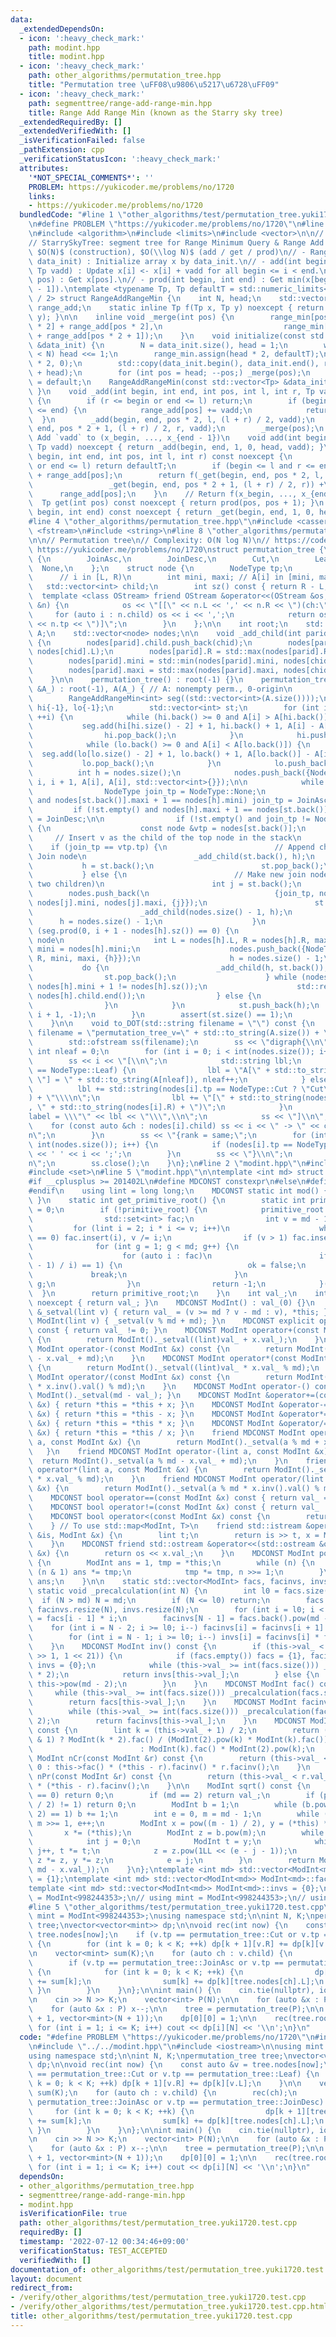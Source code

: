 ```yaml
---
data:
  _extendedDependsOn:
  - icon: ':heavy_check_mark:'
    path: modint.hpp
    title: modint.hpp
  - icon: ':heavy_check_mark:'
    path: other_algorithms/permutation_tree.hpp
    title: "Permutation tree \uFF08\u9806\u5217\u6728\uFF09"
  - icon: ':heavy_check_mark:'
    path: segmenttree/range-add-range-min.hpp
    title: Range Add Range Min (known as the Starry sky tree)
  _extendedRequiredBy: []
  _extendedVerifiedWith: []
  _isVerificationFailed: false
  _pathExtension: cpp
  _verificationStatusIcon: ':heavy_check_mark:'
  attributes:
    '*NOT_SPECIAL_COMMENTS*': ''
    PROBLEM: https://yukicoder.me/problems/no/1720
    links:
    - https://yukicoder.me/problems/no/1720
  bundledCode: "#line 1 \"other_algorithms/test/permutation_tree.yuki1720.test.cpp\"\
    \n#define PROBLEM \"https://yukicoder.me/problems/no/1720\"\n#line 2 \"segmenttree/range-add-range-min.hpp\"\
    \n#include <algorithm>\n#include <limits>\n#include <vector>\n\n// CUT begin\n\
    // StarrySkyTree: segment tree for Range Minimum Query & Range Add Query\n// Complexity:\
    \ $O(N)$ (construction), $O(\\log N)$ (add / get / prod)\n// - RangeAddRangeMin(std::vector<Tp>\
    \ data_init) : Initialize array x by data_init.\n// - add(int begin, int end,\
    \ Tp vadd) : Update x[i] <- x[i] + vadd for all begin <= i < end.\n// - get(int\
    \ pos) : Get x[pos].\n// - prod(int begin, int end) : Get min(x[begin], ..., x[end\
    \ - 1]).\ntemplate <typename Tp, Tp defaultT = std::numeric_limits<Tp>::max()\
    \ / 2> struct RangeAddRangeMin {\n    int N, head;\n    std::vector<Tp> range_min,\
    \ range_add;\n    static inline Tp f(Tp x, Tp y) noexcept { return std::min(x,\
    \ y); }\n\n    inline void _merge(int pos) {\n        range_min[pos] = f(range_min[pos\
    \ * 2] + range_add[pos * 2],\n                           range_min[pos * 2 + 1]\
    \ + range_add[pos * 2 + 1]);\n    }\n    void initialize(const std::vector<Tp>\
    \ &data_init) {\n        N = data_init.size(), head = 1;\n        while (head\
    \ < N) head <<= 1;\n        range_min.assign(head * 2, defaultT);\n        range_add.assign(head\
    \ * 2, 0);\n        std::copy(data_init.begin(), data_init.end(), range_min.begin()\
    \ + head);\n        for (int pos = head; --pos;) _merge(pos);\n    }\n    RangeAddRangeMin()\
    \ = default;\n    RangeAddRangeMin(const std::vector<Tp> &data_init) { initialize(data_init);\
    \ }\n    void _add(int begin, int end, int pos, int l, int r, Tp vadd) noexcept\
    \ {\n        if (r <= begin or end <= l) return;\n        if (begin <= l and r\
    \ <= end) {\n            range_add[pos] += vadd;\n            return;\n      \
    \  }\n        _add(begin, end, pos * 2, l, (l + r) / 2, vadd);\n        _add(begin,\
    \ end, pos * 2 + 1, (l + r) / 2, r, vadd);\n        _merge(pos);\n    }\n    //\
    \ Add `vadd` to (x_begin, ..., x_{end - 1})\n    void add(int begin, int end,\
    \ Tp vadd) noexcept { return _add(begin, end, 1, 0, head, vadd); }\n    Tp _get(int\
    \ begin, int end, int pos, int l, int r) const noexcept {\n        if (r <= begin\
    \ or end <= l) return defaultT;\n        if (begin <= l and r <= end) return range_min[pos]\
    \ + range_add[pos];\n        return f(_get(begin, end, pos * 2, l, (l + r) / 2),\n\
    \                 _get(begin, end, pos * 2 + 1, (l + r) / 2, r)) +\n         \
    \      range_add[pos];\n    }\n    // Return f(x_begin, ..., x_{end - 1})\n  \
    \  Tp get(int pos) const noexcept { return prod(pos, pos + 1); }\n    Tp prod(int\
    \ begin, int end) const noexcept { return _get(begin, end, 1, 0, head); }\n};\n\
    #line 4 \"other_algorithms/permutation_tree.hpp\"\n#include <cassert>\n#include\
    \ <fstream>\n#include <string>\n#line 8 \"other_algorithms/permutation_tree.hpp\"\
    \n\n// Permutation tree\n// Complexity: O(N log N)\n// https://codeforces.com/blog/entry/78898\
    \ https://yukicoder.me/problems/no/1720\nstruct permutation_tree {\n    enum NodeType\
    \ {\n        JoinAsc,\n        JoinDesc,\n        Cut,\n        Leaf,\n      \
    \  None,\n    };\n    struct node {\n        NodeType tp;\n        int L, R; \
    \      // i in [L, R)\n        int mini, maxi; // A[i] in [mini, maxi]\n     \
    \   std::vector<int> child;\n        int sz() const { return R - L; }\n      \
    \  template <class OStream> friend OStream &operator<<(OStream &os, const node\
    \ &n) {\n            os << \"[[\" << n.L << ',' << n.R << \")(ch:\";\n       \
    \     for (auto i : n.child) os << i << ',';\n            return os << \")(tp=\"\
    \ << n.tp << \")]\";\n        }\n    };\n\n    int root;\n    std::vector<int>\
    \ A;\n    std::vector<node> nodes;\n\n    void _add_child(int parid, int chid)\
    \ {\n        nodes[parid].child.push_back(chid);\n        nodes[parid].L = std::min(nodes[parid].L,\
    \ nodes[chid].L);\n        nodes[parid].R = std::max(nodes[parid].R, nodes[chid].R);\n\
    \        nodes[parid].mini = std::min(nodes[parid].mini, nodes[chid].mini);\n\
    \        nodes[parid].maxi = std::max(nodes[parid].maxi, nodes[chid].maxi);\n\
    \    }\n\n    permutation_tree() : root(-1) {}\n    permutation_tree(const std::vector<int>\
    \ &A_) : root(-1), A(A_) { // A: nonempty perm., 0-origin\n        assert(!A.empty());\n\
    \        RangeAddRangeMin<int> seg((std::vector<int>(A.size())));\n\n        std::vector<int>\
    \ hi{-1}, lo{-1};\n        std::vector<int> st;\n        for (int i = 0; i < int(A.size());\
    \ ++i) {\n            while (hi.back() >= 0 and A[i] > A[hi.back()]) {\n     \
    \           seg.add(hi[hi.size() - 2] + 1, hi.back() + 1, A[i] - A[hi.back()]);\n\
    \                hi.pop_back();\n            }\n            hi.push_back(i);\n\
    \            while (lo.back() >= 0 and A[i] < A[lo.back()]) {\n              \
    \  seg.add(lo[lo.size() - 2] + 1, lo.back() + 1, A[lo.back()] - A[i]);\n     \
    \           lo.pop_back();\n            }\n            lo.push_back(i);\n\n  \
    \          int h = nodes.size();\n            nodes.push_back({NodeType::Leaf,\
    \ i, i + 1, A[i], A[i], std::vector<int>{}});\n\n            while (true) {\n\
    \                NodeType join_tp = NodeType::None;\n                if (!st.empty()\
    \ and nodes[st.back()].maxi + 1 == nodes[h].mini) join_tp = JoinAsc;\n       \
    \         if (!st.empty() and nodes[h].maxi + 1 == nodes[st.back()].mini) join_tp\
    \ = JoinDesc;\n\n                if (!st.empty() and join_tp != NodeType::None)\
    \ {\n                    const node &vtp = nodes[st.back()];\n               \
    \     // Insert v as the child of the top node in the stack\n                \
    \    if (join_tp == vtp.tp) {\n                        // Append child to existing\
    \ Join node\n                        _add_child(st.back(), h);\n             \
    \           h = st.back();\n                        st.pop_back();\n         \
    \           } else {\n                        // Make new join node (with exactly\
    \ two children)\n                        int j = st.back();\n                \
    \        nodes.push_back(\n                            {join_tp, nodes[j].L, nodes[j].R,\
    \ nodes[j].mini, nodes[j].maxi, {j}});\n                        st.pop_back();\n\
    \                        _add_child(nodes.size() - 1, h);\n                  \
    \      h = nodes.size() - 1;\n                    }\n                } else if\
    \ (seg.prod(0, i + 1 - nodes[h].sz()) == 0) {\n                    // Make Cut\
    \ node\n                    int L = nodes[h].L, R = nodes[h].R, maxi = nodes[h].maxi,\
    \ mini = nodes[h].mini;\n                    nodes.push_back({NodeType::Cut, L,\
    \ R, mini, maxi, {h}});\n                    h = nodes.size() - 1;\n         \
    \           do {\n                        _add_child(h, st.back());\n        \
    \                st.pop_back();\n                    } while (nodes[h].maxi -\
    \ nodes[h].mini + 1 != nodes[h].sz());\n                    std::reverse(nodes[h].child.begin(),\
    \ nodes[h].child.end());\n                } else {\n                    break;\n\
    \                }\n            }\n            st.push_back(h);\n            seg.add(0,\
    \ i + 1, -1);\n        }\n        assert(st.size() == 1);\n        root = st[0];\n\
    \    }\n\n    void to_DOT(std::string filename = \"\") const {\n        if (filename.empty())\
    \ filename = \"permutation_tree_v=\" + std::to_string(A.size()) + \".DOT\";\n\n\
    \        std::ofstream ss(filename);\n        ss << \"digraph{\\n\";\n       \
    \ int nleaf = 0;\n        for (int i = 0; i < int(nodes.size()); i++) {\n    \
    \        ss << i << \"[\\n\";\n            std::string lbl;\n            if (nodes[i].tp\
    \ == NodeType::Leaf) {\n                lbl = \"A[\" + std::to_string(nleaf) +\
    \ \"] = \" + std::to_string(A[nleaf]), nleaf++;\n            } else {\n      \
    \          lbl += std::string(nodes[i].tp == NodeType::Cut ? \"Cut\" : \"Join\"\
    ) + \"\\\\n\";\n                lbl += \"[\" + std::to_string(nodes[i].L) + \"\
    , \" + std::to_string(nodes[i].R) + \")\";\n            }\n            ss << \"\
    label = \\\"\" << lbl << \"\\\",\\n\";\n            ss << \"]\\n\";\n        \
    \    for (const auto &ch : nodes[i].child) ss << i << \" -> \" << ch << \";\\\
    n\";\n        }\n        ss << \"{rank = same;\";\n        for (int i = 0; i <\
    \ int(nodes.size()); i++) {\n            if (nodes[i].tp == NodeType::Leaf) ss\
    \ << ' ' << i << ';';\n        }\n        ss << \"}\\n\";\n        ss << \"}\\\
    n\";\n        ss.close();\n    }\n};\n#line 2 \"modint.hpp\"\n#include <iostream>\n\
    #include <set>\n#line 5 \"modint.hpp\"\n\ntemplate <int md> struct ModInt {\n\
    #if __cplusplus >= 201402L\n#define MDCONST constexpr\n#else\n#define MDCONST\n\
    #endif\n    using lint = long long;\n    MDCONST static int mod() { return md;\
    \ }\n    static int get_primitive_root() {\n        static int primitive_root\
    \ = 0;\n        if (!primitive_root) {\n            primitive_root = [&]() {\n\
    \                std::set<int> fac;\n                int v = md - 1;\n       \
    \         for (lint i = 2; i * i <= v; i++)\n                    while (v % i\
    \ == 0) fac.insert(i), v /= i;\n                if (v > 1) fac.insert(v);\n  \
    \              for (int g = 1; g < md; g++) {\n                    bool ok = true;\n\
    \                    for (auto i : fac)\n                        if (ModInt(g).pow((md\
    \ - 1) / i) == 1) {\n                            ok = false;\n               \
    \             break;\n                        }\n                    if (ok) return\
    \ g;\n                }\n                return -1;\n            }();\n      \
    \  }\n        return primitive_root;\n    }\n    int val_;\n    int val() const\
    \ noexcept { return val_; }\n    MDCONST ModInt() : val_(0) {}\n    MDCONST ModInt\
    \ &_setval(lint v) { return val_ = (v >= md ? v - md : v), *this; }\n    MDCONST\
    \ ModInt(lint v) { _setval(v % md + md); }\n    MDCONST explicit operator bool()\
    \ const { return val_ != 0; }\n    MDCONST ModInt operator+(const ModInt &x) const\
    \ {\n        return ModInt()._setval((lint)val_ + x.val_);\n    }\n    MDCONST\
    \ ModInt operator-(const ModInt &x) const {\n        return ModInt()._setval((lint)val_\
    \ - x.val_ + md);\n    }\n    MDCONST ModInt operator*(const ModInt &x) const\
    \ {\n        return ModInt()._setval((lint)val_ * x.val_ % md);\n    }\n    MDCONST\
    \ ModInt operator/(const ModInt &x) const {\n        return ModInt()._setval((lint)val_\
    \ * x.inv().val() % md);\n    }\n    MDCONST ModInt operator-() const { return\
    \ ModInt()._setval(md - val_); }\n    MDCONST ModInt &operator+=(const ModInt\
    \ &x) { return *this = *this + x; }\n    MDCONST ModInt &operator-=(const ModInt\
    \ &x) { return *this = *this - x; }\n    MDCONST ModInt &operator*=(const ModInt\
    \ &x) { return *this = *this * x; }\n    MDCONST ModInt &operator/=(const ModInt\
    \ &x) { return *this = *this / x; }\n    friend MDCONST ModInt operator+(lint\
    \ a, const ModInt &x) {\n        return ModInt()._setval(a % md + x.val_);\n \
    \   }\n    friend MDCONST ModInt operator-(lint a, const ModInt &x) {\n      \
    \  return ModInt()._setval(a % md - x.val_ + md);\n    }\n    friend MDCONST ModInt\
    \ operator*(lint a, const ModInt &x) {\n        return ModInt()._setval(a % md\
    \ * x.val_ % md);\n    }\n    friend MDCONST ModInt operator/(lint a, const ModInt\
    \ &x) {\n        return ModInt()._setval(a % md * x.inv().val() % md);\n    }\n\
    \    MDCONST bool operator==(const ModInt &x) const { return val_ == x.val_; }\n\
    \    MDCONST bool operator!=(const ModInt &x) const { return val_ != x.val_; }\n\
    \    MDCONST bool operator<(const ModInt &x) const {\n        return val_ < x.val_;\n\
    \    } // To use std::map<ModInt, T>\n    friend std::istream &operator>>(std::istream\
    \ &is, ModInt &x) {\n        lint t;\n        return is >> t, x = ModInt(t), is;\n\
    \    }\n    MDCONST friend std::ostream &operator<<(std::ostream &os, const ModInt\
    \ &x) {\n        return os << x.val_;\n    }\n    MDCONST ModInt pow(lint n) const\
    \ {\n        ModInt ans = 1, tmp = *this;\n        while (n) {\n            if\
    \ (n & 1) ans *= tmp;\n            tmp *= tmp, n >>= 1;\n        }\n        return\
    \ ans;\n    }\n\n    static std::vector<ModInt> facs, facinvs, invs;\n    MDCONST\
    \ static void _precalculation(int N) {\n        int l0 = facs.size();\n      \
    \  if (N > md) N = md;\n        if (N <= l0) return;\n        facs.resize(N),\
    \ facinvs.resize(N), invs.resize(N);\n        for (int i = l0; i < N; i++) facs[i]\
    \ = facs[i - 1] * i;\n        facinvs[N - 1] = facs.back().pow(md - 2);\n    \
    \    for (int i = N - 2; i >= l0; i--) facinvs[i] = facinvs[i + 1] * (i + 1);\n\
    \        for (int i = N - 1; i >= l0; i--) invs[i] = facinvs[i] * facs[i - 1];\n\
    \    }\n    MDCONST ModInt inv() const {\n        if (this->val_ < std::min(md\
    \ >> 1, 1 << 21)) {\n            if (facs.empty()) facs = {1}, facinvs = {1},\
    \ invs = {0};\n            while (this->val_ >= int(facs.size())) _precalculation(facs.size()\
    \ * 2);\n            return invs[this->val_];\n        } else {\n            return\
    \ this->pow(md - 2);\n        }\n    }\n    MDCONST ModInt fac() const {\n   \
    \     while (this->val_ >= int(facs.size())) _precalculation(facs.size() * 2);\n\
    \        return facs[this->val_];\n    }\n    MDCONST ModInt facinv() const {\n\
    \        while (this->val_ >= int(facs.size())) _precalculation(facs.size() *\
    \ 2);\n        return facinvs[this->val_];\n    }\n    MDCONST ModInt doublefac()\
    \ const {\n        lint k = (this->val_ + 1) / 2;\n        return (this->val_\
    \ & 1) ? ModInt(k * 2).fac() / (ModInt(2).pow(k) * ModInt(k).fac())\n        \
    \                        : ModInt(k).fac() * ModInt(2).pow(k);\n    }\n    MDCONST\
    \ ModInt nCr(const ModInt &r) const {\n        return (this->val_ < r.val_) ?\
    \ 0 : this->fac() * (*this - r).facinv() * r.facinv();\n    }\n    MDCONST ModInt\
    \ nPr(const ModInt &r) const {\n        return (this->val_ < r.val_) ? 0 : this->fac()\
    \ * (*this - r).facinv();\n    }\n\n    ModInt sqrt() const {\n        if (val_\
    \ == 0) return 0;\n        if (md == 2) return val_;\n        if (pow((md - 1)\
    \ / 2) != 1) return 0;\n        ModInt b = 1;\n        while (b.pow((md - 1) /\
    \ 2) == 1) b += 1;\n        int e = 0, m = md - 1;\n        while (m % 2 == 0)\
    \ m >>= 1, e++;\n        ModInt x = pow((m - 1) / 2), y = (*this) * x * x;\n \
    \       x *= (*this);\n        ModInt z = b.pow(m);\n        while (y != 1) {\n\
    \            int j = 0;\n            ModInt t = y;\n            while (t != 1)\
    \ j++, t *= t;\n            z = z.pow(1LL << (e - j - 1));\n            x *= z,\
    \ z *= z, y *= z;\n            e = j;\n        }\n        return ModInt(std::min(x.val_,\
    \ md - x.val_));\n    }\n};\ntemplate <int md> std::vector<ModInt<md>> ModInt<md>::facs\
    \ = {1};\ntemplate <int md> std::vector<ModInt<md>> ModInt<md>::facinvs = {1};\n\
    template <int md> std::vector<ModInt<md>> ModInt<md>::invs = {0};\n\nusing ModInt998244353\
    \ = ModInt<998244353>;\n// using mint = ModInt<998244353>;\n// using mint = ModInt<1000000007>;\n\
    #line 5 \"other_algorithms/test/permutation_tree.yuki1720.test.cpp\"\n\nusing\
    \ mint = ModInt<998244353>;\nusing namespace std;\n\nint N, K;\npermutation_tree\
    \ tree;\nvector<vector<mint>> dp;\n\nvoid rec(int now) {\n    const auto &v =\
    \ tree.nodes[now];\n    if (v.tp == permutation_tree::Cut or v.tp == permutation_tree::Leaf)\
    \ {\n        for (int k = 0; k < K; ++k) dp[k + 1][v.R] += dp[k][v.L];\n    }\n\
    \n    vector<mint> sum(K);\n    for (auto ch : v.child) {\n        rec(ch);\n\
    \        if (v.tp == permutation_tree::JoinAsc or v.tp == permutation_tree::JoinDesc)\
    \ {\n            for (int k = 0; k < K; ++k) {\n                dp[k + 1][tree.nodes[ch].R]\
    \ += sum[k];\n                sum[k] += dp[k][tree.nodes[ch].L];\n           \
    \ }\n        }\n    }\n};\n\nint main() {\n    cin.tie(nullptr), ios::sync_with_stdio(false);\n\
    \n    cin >> N >> K;\n    vector<int> P(N);\n\n    for (auto &x : P) cin >> x;\n\
    \    for (auto &x : P) x--;\n\n    tree = permutation_tree(P);\n\n    dp.assign(K\
    \ + 1, vector<mint>(N + 1));\n    dp[0][0] = 1;\n\n    rec(tree.root);\n\n   \
    \ for (int i = 1; i <= K; i++) cout << dp[i][N] << '\\n';\n}\n"
  code: "#define PROBLEM \"https://yukicoder.me/problems/no/1720\"\n#include \"../permutation_tree.hpp\"\
    \n#include \"../../modint.hpp\"\n#include <iostream>\n\nusing mint = ModInt<998244353>;\n\
    using namespace std;\n\nint N, K;\npermutation_tree tree;\nvector<vector<mint>>\
    \ dp;\n\nvoid rec(int now) {\n    const auto &v = tree.nodes[now];\n    if (v.tp\
    \ == permutation_tree::Cut or v.tp == permutation_tree::Leaf) {\n        for (int\
    \ k = 0; k < K; ++k) dp[k + 1][v.R] += dp[k][v.L];\n    }\n\n    vector<mint>\
    \ sum(K);\n    for (auto ch : v.child) {\n        rec(ch);\n        if (v.tp ==\
    \ permutation_tree::JoinAsc or v.tp == permutation_tree::JoinDesc) {\n       \
    \     for (int k = 0; k < K; ++k) {\n                dp[k + 1][tree.nodes[ch].R]\
    \ += sum[k];\n                sum[k] += dp[k][tree.nodes[ch].L];\n           \
    \ }\n        }\n    }\n};\n\nint main() {\n    cin.tie(nullptr), ios::sync_with_stdio(false);\n\
    \n    cin >> N >> K;\n    vector<int> P(N);\n\n    for (auto &x : P) cin >> x;\n\
    \    for (auto &x : P) x--;\n\n    tree = permutation_tree(P);\n\n    dp.assign(K\
    \ + 1, vector<mint>(N + 1));\n    dp[0][0] = 1;\n\n    rec(tree.root);\n\n   \
    \ for (int i = 1; i <= K; i++) cout << dp[i][N] << '\\n';\n}\n"
  dependsOn:
  - other_algorithms/permutation_tree.hpp
  - segmenttree/range-add-range-min.hpp
  - modint.hpp
  isVerificationFile: true
  path: other_algorithms/test/permutation_tree.yuki1720.test.cpp
  requiredBy: []
  timestamp: '2022-07-12 00:34:46+09:00'
  verificationStatus: TEST_ACCEPTED
  verifiedWith: []
documentation_of: other_algorithms/test/permutation_tree.yuki1720.test.cpp
layout: document
redirect_from:
- /verify/other_algorithms/test/permutation_tree.yuki1720.test.cpp
- /verify/other_algorithms/test/permutation_tree.yuki1720.test.cpp.html
title: other_algorithms/test/permutation_tree.yuki1720.test.cpp
---
```

